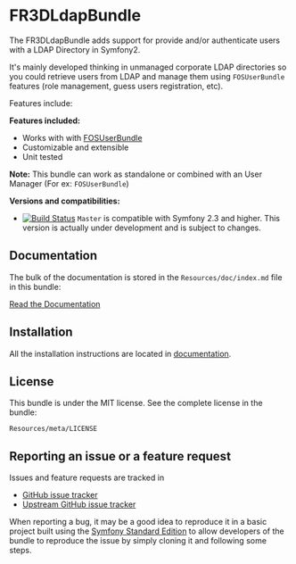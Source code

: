 FR3DLdapBundle
==============

The FR3DLdapBundle adds support for provide and/or authenticate users with a
LDAP Directory in Symfony2.

It's mainly developed thinking in unmanaged corporate LDAP directories so you
could retrieve users from LDAP and manage them using `FOSUserBundle` features
(role management, guess users registration, etc).

Features include:

**Features included:**

- Works with with [FOSUserBundle](https://github.com/FriendsOfSymfony/FOSUserBundle/)
- Customizable and extensible
- Unit tested

**Note:** This bundle can work as standalone or combined with an User Manager (For ex: `FOSUserBundle`)

**Versions and compatibilities:**

- [![Build Status](https://secure.travis-ci.org/Noles/FR3DLdapBundle.png?branch=master)](http://travis-ci.org/Noles/FR3DLdapBundle) `Master` is compatible with Symfony 2.3 and higher. This version is actually under development and is subject to changes.

Documentation
-------------

The bulk of the documentation is stored in the `Resources/doc/index.md`
file in this bundle:

[Read the Documentation](Resources/doc/index.md)

Installation
------------

All the installation instructions are located in [documentation](Resources/doc/index.md).

License
-------

This bundle is under the MIT license. See the complete license in the bundle:

    Resources/meta/LICENSE

Reporting an issue or a feature request
---------------------------------------

Issues and feature requests are tracked in 
- [GitHub issue tracker](https://github.com/Noles/FR3DLdapBundle/issues)
- [Upstream GitHub issue tracker](https://github.com/Maks3w/FR3DLdapBundle/issues)

When reporting a bug, it may be a good idea to reproduce it in a basic project
built using the [Symfony Standard Edition](https://github.com/symfony/symfony-standard)
to allow developers of the bundle to reproduce the issue by simply cloning it
and following some steps.
